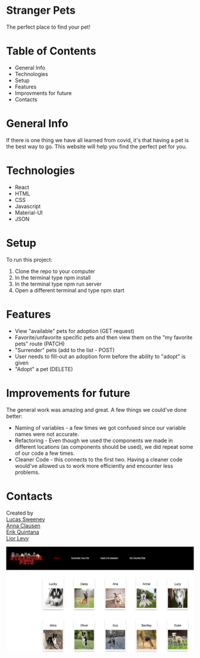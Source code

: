 # Stranger Pets
The perfect place to find your pet!

# Table of Contents
<ul>
  <li>General Info</li>
  <li>Technologies</li>
  <li>Setup</li>
  <li>Features</li>
  <li>Improvments for future</li>
  <li>Contacts</li>
</ul>

# General Info
If there is one thing we have all learned from covid, it's that having a pet is the best way to go. This website will help you find the perfect pet for you. 


# Technologies
<ul>
<li>React</li>
<li>HTML</li>
<li>CSS</li>
<li>Javascript</li>
<li>Material-UI</li>
<li>JSON</li>
</ul>

# Setup
To run this project: <ol>
  <li>Clone the repo to your computer</li>
  <li>In the terminal type npm install</li>
  <li>In the terminal type npm run server</li>
  <li>Open a different terminal and type npm start</li>
  </ol>

# Features
<ul>
  <li>View "available" pets for adoption (GET request)</li>
  <li>Favorite/unfavorite specific pets and then view them on the "my favorite pets" route (PATCH)</li>
  <li>"Surrender" pets (add to the list - POST)</li>
  <li>User needs to fill-out an adoption form before the ability to "adopt" is given</li>
  <li>"Adopt" a pet (DELETE) </li>
</ul>

# Improvements for future
The general work was amazing and great. A few things we could've done better:
    <ul>
    <li>Naming of variables - a few times we got confused since our variable names were not accurate.</li>
    <li>Refactoring - Even though we used the components we made in different locations (as components should be used), we did repeat some of our code a few times.</li>
    <li>Cleaner Code - this connects to the first two. Having a cleaner code would've allowed us to work more efficiently and encounter less problems.</li>
    </ul>

# Contacts
Created by <br>
<a href="https://www.linkedin.com/in/lucas-sweeney-b7840023b/" target="_blank">Lucas Sweeney</a><br>
<a href="https://www.linkedin.com/in/anna-revall-clausen/" target="_blank">Anna Clausen</a><br>
<a href="https://www.linkedin.com/in/lucas-sweeney-b7840023b/" target="_blank">Erik Quintana</a><br>
<a href="https://www.linkedin.com/in/liordl/" target="_blank">Lior Levy</a><br>


![Stranger Pets Web](./src/Stranger-Pets-image.png "Stranger Pets")